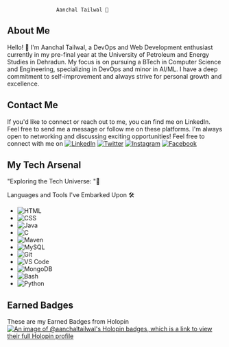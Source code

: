                     Aanchal Tailwal 🙋

## About  Me

Hello! 👋
I'm Aanchal Tailwal, a DevOps and Web Development enthusiast currently in my pre-final year at the University of Petroleum and Energy Studies in Dehradun. My focus is on pursuing a BTech in Computer Science and Engineering, specializing in DevOps and minor in AI/ML. I have a deep commitment to self-improvement and always strive for personal growth and excellence.


## Contact Me

If you'd like to connect or reach out to me, you can find me on LinkedIn. Feel free to send me a message or follow me on these platforms. I'm always open to networking and discussing exciting opportunities!
Feel free to connect with me on 
[![LinkedIn](https://img.shields.io/badge/-LinkedIn-0077B5?style=for-the-badge&logo=linkedin&logoColor=white)](https://www.linkedin.com/in/aanchal-tailwal-73a45a227)
[![Twitter](https://img.shields.io/badge/-Twitter-1DA1F2?style=for-the-badge&logo=twitter&logoColor=white)](https://twitter.com/AanchalTailwal)
[![Instagram](https://img.shields.io/badge/-Instagram-E4405F?style=for-the-badge&logo=instagram&logoColor=white)](https://instagram.com/aanchal_tailwal_?igshid=MzNlNGNkZWQ4Mg==)
[![Facebook](https://img.shields.io/badge/-Facebook-1877F2?style=for-the-badge&logo=facebook&logoColor=white)](https://www.facebook.com/aanchal.tailwal)


## My Tech Arsenal

"Exploring the Tech Universe: "🚀

Languages and Tools I've Embarked Upon 🛠️

- <img src="https://img.shields.io/badge/-HTML-orange?style=flat-square&logo=html5&logoColor=white" alt="HTML">
- <img src="https://img.shields.io/badge/-CSS-blue?style=flat-square&logo=css3&logoColor=white" alt="CSS">
- <img src="https://img.shields.io/badge/-Java-red?style=flat-square&logo=java&logoColor=white" alt="Java">
- <img src="https://img.shields.io/badge/-C-blue?style=flat-square&logo=c&logoColor=white" alt="C">
- <img src="https://img.shields.io/badge/-Maven-C71A36?style=flat-square&logo=apache-maven&logoColor=white" alt="Maven">
- <img src="https://img.shields.io/badge/-MySQL-blue?style=flat-square&logo=mysql&logoColor=white" alt="MySQL">
- <img src="https://img.shields.io/badge/-Git-black?style=flat-square&logo=git&logoColor=white" alt="Git">
- <img src="https://img.shields.io/badge/-VS%20Code-007ACC?style=flat-square&logo=visual-studio-code&logoColor=white" alt="VS Code">
- <img src="https://img.shields.io/badge/-MongoDB-47A248?style=flat-square&logo=mongodb&logoColor=white" alt="MongoDB">
- <img src="https://img.shields.io/badge/-Bash-4EAA25?style=flat-square&logo=gnu-bash&logoColor=white" alt="Bash">
- <img src="https://img.shields.io/badge/-Python-3776AB?style=flat-square&logo=python&logoColor=white" alt="Python">

## Earned Badges
These are my Earned Badges from Holopin
[![An image of @aanchaltailwal's Holopin badges, which is a link to view their full Holopin profile](https://holopin.me/aanchaltailwal)](https://holopin.io/@aanchaltailwal)



